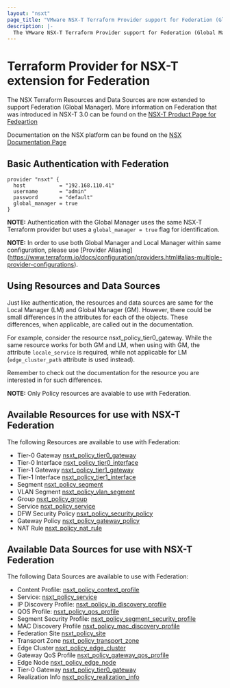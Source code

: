 ```yaml
---
layout: "nsxt"
page_title: "VMware NSX-T Terraform Provider support for Federation (Global Manager)"
description: |-
  The VMware NSX-T Terraform Provider support for Federation (Global Manager)
---
```


# Terraform Provider for NSX-T extension for Federation

The NSX Terraform Resources and Data Sources are now extended to support Federation (Global Manager). More information on Federation that was introduced in NSX-T 3.0 can be found on the [NSX-T Product Page for Fedeartion](https://docs.vmware.com/en/VMware-NSX-T-Data-Center/3.0/administration/GUID-D5B6DC79-6733-44A7-8072-50221CF2122A.html)

Documentation on the NSX platform can be found on the [NSX Documentation Page](https://docs.vmware.com/en/VMware-NSX-T/index.html)

## Basic Authentication with Federation


```hcl
provider "nsxt" {
  host           = "192.168.110.41"
  username       = "admin"
  password       = "default"
  global_manager = true
}
```

**NOTE:** Authentication with the Global Manager uses the same NSX-T Terraform provider but uses a `global_manager = true` flag for identification.

**NOTE:** In order to use both Global Manager and Local Manager within same configuration, please use [Provider Aliasing] (https://www.terraform.io/docs/configuration/providers.html#alias-multiple-provider-configurations).

## Using Resources and Data Sources
Just like authentication, the resources and data sources are same for the Local Manager (LM) and Global Manager (GM). However, there could be small differences in the attributes for each of the objects. These differences, when applicable, are called out in the documentation.

For example, consider the resource nsxt_policy_tier0_gateway. While the same resource works for both GM and LM, when using with GM, the attribute `locale_service` is required, while not applicable for LM (`edge_cluster_path` attribute is used instead).

Remember to check out the documentation for the resource you are interested in for such differences.

**NOTE:** Only Policy resources are avaiable to use with Federation.

## Available Resources for use with NSX-T Federation

The following Resources are available to use with Federation:

 * Tier-0 Gateway [nsxt_policy_tier0_gateway](https://www.terraform.io/docs/providers/nsxt/r/policy_tier0_gateway.html)
 * Tier-0 Interface [nsxt_policy_tier0_interface](https://www.terraform.io/docs/providers/nsxt/r/policy_tier0_interface.html)
 * Tier-1 Gateway [nsxt_policy_tier1_gateway](https://www.terraform.io/docs/providers/nsxt/r/policy_tier1_gateway.html)
 * Tier-1 Interface [nsxt_policy_tier1_interface](https://www.terraform.io/docs/providers/nsxt/r/policy_tier1_interface.html)
 * Segment [nsxt_policy_segment](https://www.terraform.io/docs/providers/nsxt/r/policy_segment.html)
 * VLAN Segment [nsxt_policy_vlan_segment](https://www.terraform.io/docs/providers/nsxt/r/policy_vlan_segment.html)
 * Group [nsxt_policy_group](https://www.terraform.io/docs/providers/nsxt/r/policy_group.html)
 * Service [nsxt_policy_service](https://www.terraform.io/docs/providers/nsxt/r/policy_service.html)
 * DFW Security Policy [nsxt_policy_security_policy](https://www.terraform.io/docs/providers/nsxt/r/policy_security_policy.html)
 * Gateway Policy [nsxt_policy_gateway_policy](https://www.terraform.io/docs/providers/nsxt/r/policy_gateway_policy.html)
 * NAT Rule [nsxt_policy_nat_rule](https://www.terraform.io/docs/providers/nsxt/r/policy_nat_rule.html)

## Available Data Sources for use with NSX-T Federation

The following Data Sources are available to use with Federation:

 * Content Profile: [nsxt_policy_context_profile](https://www.terraform.io/docs/providers/nsxt/d/policy_contnext_profile.html)
 * Service: [nsxt_policy_service](https://www.terraform.io/docs/providers/nsxt/d/policy_service.html)
 * IP Discovery Profile: [nsxt_policy_ip_discovery_profile](https://www.terraform.io/docs/providers/nsxt/d/policy_ip_discovery_profile.html)
 * QOS Profile: [nsxt_policy_qos_profile](https://www.terraform.io/docs/providers/nsxt/d/policy_qos_profile.html)
 * Segment Security Profile: [nsxt_policy_segment_security_profile](https://www.terraform.io/docs/providers/nsxt/d/policy_segment_security_profile.html)
 * MAC Discovery Profile [nsxt_policy_mac_discovery_profile](https://www.terraform.io/docs/providers/nsxt/d/policy_mac_discovery_profile.html)
 * Federation Site [nsxt_policy_site](https://www.terraform.io/docs/providers/nsxt/d/policy_site.html)
 * Transport Zone [nsxt_policy_transport_zone](https://www.terraform.io/docs/providers/nsxt/d/policy_transport_zone.html)
 * Edge Cluster [nsxt_policy_edge_cluster](https://www.terraform.io/docs/providers/nsxt/d/policy_edge_cluster.html)
 * Gateway QoS Profile [nsxt_policy_gateway_qos_profile](https://www.terraform.io/docs/providers/nsxt/d/_policy_gateway_qos_profile.html)
 * Edge Node [nsxt_policy_edge_node](https://www.terraform.io/docs/providers/nsxt/d/policy_edge_node.html)
 * Tier-0 Gateway [nsxt_policy_tier0_gateway](https://www.terraform.io/docs/providers/nsxt/d/policy_tier0_gateway.html)
 * Realization Info [nsxt_policy_realization_info](https://www.terraform.io/docs/providers/nsxt/d/policy_realization_info.html)

